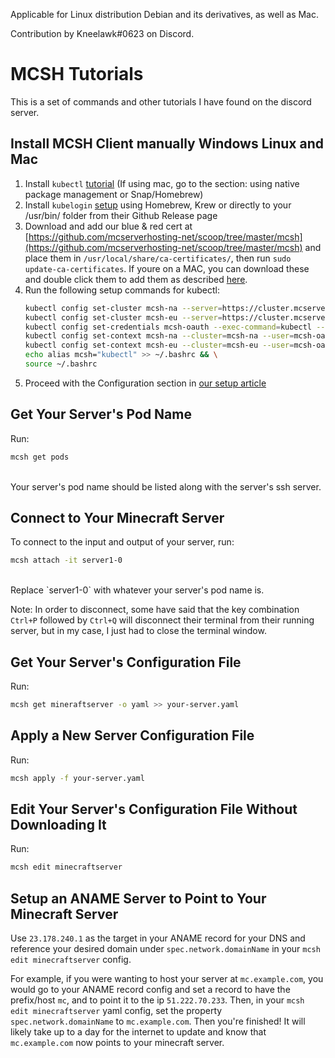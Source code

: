 Applicable for Linux distribution Debian and its derivatives, as well as Mac.

Contribution by Kneelawk#0623 on Discord.

# MCSH Tutorials
This is a set of commands and other tutorials I have found on the discord server.

## Install MCSH Client manually Windows Linux and Mac
1. Install `kubectl` [tutorial](https://kubernetes.io/docs/tasks/tools/install-kubectl/) (If using mac, go to the section: using native package management or Snap/Homebrew)
2. Install `kubelogin` [setup](https://github.com/int128/kubelogin#setup) using Homebrew, Krew or directly to your /usr/bin/ folder from their Github Release page
3. Download and add our blue & red cert at [https://github.com/mcserverhosting-net/scoop/tree/master/mcsh](https://github.com/mcserverhosting-net/scoop/tree/master/mcsh) and place them in `/usr/local/share/ca-certificates/`, then run `sudo update-ca-certificates`. If youre on a MAC, you can download these and double click them to add them as described [here](https://www.eduhk.hk/ocio/content/faq-how-add-root-certificate-mac-os-x).
4. Run the following setup commands for kubectl: <br/>
   ```sh
   kubectl config set-cluster mcsh-na --server=https://cluster.mcserverhosting.red:6443 && \
   kubectl config set-cluster mcsh-eu --server=https://cluster.mcserverhosting.blue:6443 && \
   kubectl config set-credentials mcsh-oauth --exec-command=kubectl --exec-arg=oidc-login --exec-arg=get-token --exec-arg=--oidc-issuer-url=https://keycloak.sfxworks.net/auth/realms/mcsh --exec-arg=--oidc-client-id=account --exec-arg=--oidc-client-secret=ee3d1b8f-b533-41d7-8efc-8c8767497f4e --exec-arg=--oidc-redirect-url-hostname=login.mcserverhosting.net --exec-api-version=client.authentication.k8s.io/v1beta1 && \
   kubectl config set-context mcsh-na --cluster=mcsh-na --user=mcsh-oauth && \
   kubectl config set-context mcsh-eu --cluster=mcsh-eu --user=mcsh-oauth && \
   echo alias mcsh="kubectl" >> ~/.bashrc && \
   source ~/.bashrc
   ```
5. Proceed with the Configuration section in [our setup article](https://mcserverhosting.net/support/post/how-to-setup-mcsh/)

## Get Your Server's Pod Name
Run: <br/>
```sh
mcsh get pods
```
<br/>
Your server's pod name should be listed along with the server's ssh server.

## Connect to Your Minecraft Server
To connect to the input and output of your server, run: <br/>
```sh
mcsh attach -it server1-0
```
<br/>
Replace `server1-0` with whatever your server's pod name is.

Note: In order to disconnect, some have said that the key combination `Ctrl+P` followed by `Ctrl+Q` will disconnect their terminal from their running server, but in my case, I just had to close the terminal window.

## Get Your Server's Configuration File
Run: <br/>
```sh
mcsh get mineraftserver -o yaml >> your-server.yaml
```

## Apply a New Server Configuration File
Run: <br/>
```sh
mcsh apply -f your-server.yaml
```

## Edit Your Server's Configuration File Without Downloading It
Run: <br/>
```sh
mcsh edit minecraftserver
```

## Setup an ANAME Server to Point to Your Minecraft Server
Use `23.178.240.1` as the target in your ANAME record for your DNS and reference your desired domain under `spec.network.domainName` in your `mcsh edit minecraftserver` config.

For example, if you were wanting to host your server at `mc.example.com`, you would go to your ANAME record config and set a record to have the prefix/host `mc`, and to point it to the ip `51.222.70.233`. Then, in your `mcsh edit minecraftserver` yaml config, set the property `spec.network.domainName` to `mc.example.com`. Then you're finished! It will likely take up to a day for the internet to update and know that `mc.example.com` now points to your minecraft server.
